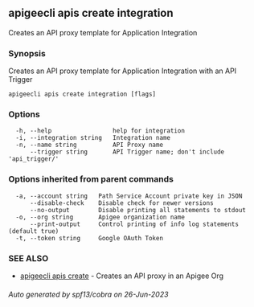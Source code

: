 ## apigeecli apis create integration

Creates an API proxy template for Application Integration

### Synopsis

Creates an API proxy template for Application Integration with an API Trigger

```
apigeecli apis create integration [flags]
```

### Options

```
  -h, --help                 help for integration
  -i, --integration string   Integration name
  -n, --name string          API Proxy name
      --trigger string       API Trigger name; don't include 'api_trigger/'
```

### Options inherited from parent commands

```
  -a, --account string   Path Service Account private key in JSON
      --disable-check    Disable check for newer versions
      --no-output        Disable printing all statements to stdout
  -o, --org string       Apigee organization name
      --print-output     Control printing of info log statements (default true)
  -t, --token string     Google OAuth Token
```

### SEE ALSO

* [apigeecli apis create](apigeecli_apis_create.md)	 - Creates an API proxy in an Apigee Org

###### Auto generated by spf13/cobra on 26-Jun-2023
